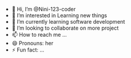 - 👋 Hi, I’m @Nini-123-coder
- 👀 I’m interested in Learning new things
- 🌱 I’m currently learning software development
- 💞️ I’m looking to collaborate on more project
- 📫 How to reach me ...
- 😄 Pronouns: her
- ⚡ Fun fact: ...

<!---
Nini-123-coder/Nini-123-coder is a ✨ special ✨ repository because its `README.md` (this file) appears on your GitHub profile.
You can click the Preview link to take a look at your changes.
--->
